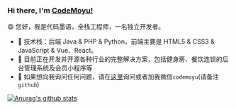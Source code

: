 ### Hi there, I'm [CodeMoyu!](https://codemoyu.com)

😄  您好，我是代码墨语，全栈工程师，一名独立开发者。

- 🎉 技术栈：后端 Java & PHP & Python，前端主要是 HTML5 & CSS3 & JavaScript & Vue、React。
- 🌱 目前正在开发并开源各种行业的完整解决方案，包括健身房、餐饮连锁的后台管理系统及会员小程序等
- 💬 如果想向我询问任何问题，请在[这里](https://github.com/codemoyu/codemoyu/issues)询问或者加我微信`codemoyu`(请备注`github`)

<a href="https://github.com/codemoyu">
  <img align="center" src="https://github-readme-stats.anuraghazra1.vercel.app/api?username=codemoyu&show_icons=true&include_all_commits=true&theme=chartreuse-dark" alt="Anurag's github stats" />
</a>

<br />
<br /
